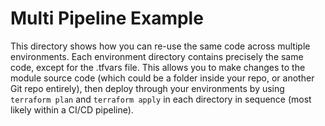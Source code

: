 # Multi Pipeline Example

This directory shows how you can re-use the same code across multiple environments. Each environment directory contains precisely the same code, except for the .tfvars file. This allows you to make changes to the module source code (which could be a folder inside your repo, or another Git repo entirely), then deploy through your environments by using `terraform plan` and `terraform apply` in each directory in sequence (most likely within a CI/CD pipeline).